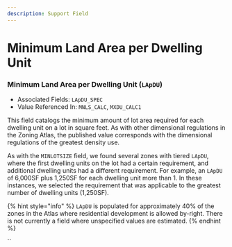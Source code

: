 ```yaml
---
description: Support Field
---
```


# Minimum Land Area per Dwelling Unit

### Minimum Land Area per Dwelling Unit \(`LApDU`\) 

* Associated Fields: `LApDU_SPEC` 
* Value Referenced In: `MNLS_CALC`, `MXDU_CALC1` 

This field catalogs the minimum amount of lot area required for each dwelling unit on a lot in square feet. As with other dimensional regulations in the Zoning Atlas, the published value corresponds with the dimensional regulations of the greatest density use. 

As with the `MINLOTSIZE` field, we found several zones with tiered `LApDU`, where the first dwelling units on the lot had a certain requirement, and additional dwelling units had a different requirement. For example, an `LApDU` of 6,000SF plus 1,250SF for each dwelling unit more than 1. In these instances, we selected the requirement that was applicable to the greatest number of dwelling units \(1,250SF\). 

{% hint style="info" %}
`LApDU` is populated for approximately 40% of the zones in the Atlas where residential development is allowed by-right. There is not currently a field where unspecified values are estimated. 
{% endhint %}

\`\`

